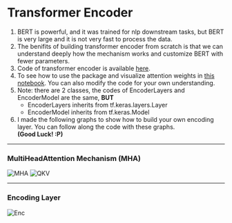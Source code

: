 # Transformer Encoder
1. BERT is powerful, and it was trained for nlp downstream tasks, but BERT is very large and it is not very fast to process the data.
2. The benifits of building transformer encoder from scratch is that we can understand deeply how the mechanism works and customize BERT with fewer parameters.
3. Code of transformer encoder is available [here](https://github.com/shuxg2017/transformer_encoder_demo/blob/master/encoders/transformer_encoder.py).
4. To see how to use the package and visualize attention weights in [this notebook](https://github.com/shuxg2017/transformer_encoder_demo/blob/master/transformer_encoder_demo.ipynb). You can also modify the code for your own understanding.
6. Note: there are 2 classes, the codes of EncoderLayers and EncoderModel are the same, **BUT**
   - EncoderLayers inherits from tf.keras.layers.Layer
   - EncoderModel inherits from tf.keras.Model
7. I made the following graphs to show how to build your own encoding layer. You can follow along the code with these graphs.<br>
**(Good Luck! :P)**
<hr>

### MultiHeadAttention Mechanism (MHA)

![MHA](https://github.com/shuxg2017/transformer_encoder_package/blob/master/multi_head_attention_example/mha.PNG)
![QKV](https://github.com/shuxg2017/transformer_encoder_package/blob/master/multi_head_attention_example/mha_qkv_op.PNG)

<hr>

### Encoding Layer

![Enc](https://github.com/shuxg2017/transformer_encoder_package/blob/master/multi_head_attention_example/encoder_layer.PNG)
